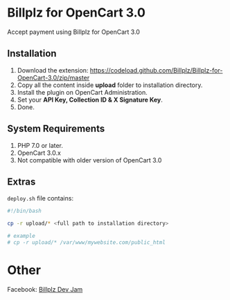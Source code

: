 # Billplz for OpenCart 3.0

Accept payment using Billplz for OpenCart 3.0

## Installation

1. Download the extension: https://codeload.github.com/Billplz/Billplz-for-OpenCart-3.0/zip/master
1. Copy all the content inside **upload** folder to installation directory.
1. Install the plugin on OpenCart Administration.
1. Set your **API Key, Collection ID & X Signature Key**.
1. Done.

## System Requirements

1. PHP 7.0 or later.
2. OpenCart 3.0.x
3. Not compatible with older version of OpenCart 3.0

## Extras

`deploy.sh` file contains:

```bash
#!/bin/bash

cp -r upload/* <full path to installation directory>

# example
# cp -r upload/* /var/www/mywebsite.com/public_html

``` 

# Other

Facebook: [Billplz Dev Jam](https://www.facebook.com/groups/billplzdevjam/)
